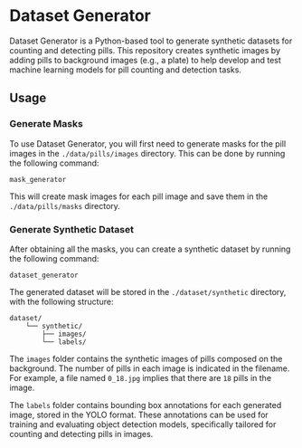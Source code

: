# Dataset Generator

Dataset Generator is a Python-based tool to generate synthetic datasets for counting and detecting pills. This repository creates synthetic images by adding pills to background images (e.g., a plate) to help develop and test machine learning models for pill counting and detection tasks.


## Usage
### Generate Masks

To use Dataset Generator, you will first need to generate masks for the pill images in the `./data/pills/images` directory. This can be done by running the following command:
```
mask_generator
```
This will create mask images for each pill image and save them in the `./data/pills/masks` directory.

### Generate Synthetic Dataset

After obtaining all the masks, you can create a synthetic dataset by running the following command:
```
dataset_generator
```
The generated dataset will be stored in the `./dataset/synthetic` directory, with the following structure:
```
dataset/
    └── synthetic/
        ├── images/
        └── labels/
```

The `images` folder contains the synthetic images of pills composed on the background. The number of pills in each image is indicated in the filename. For example, a file named `0_18.jpg` implies that there are `18` pills in the image.

The `labels` folder contains bounding box annotations for each generated image, stored in the YOLO format. These annotations can be used for training and evaluating object detection models, specifically tailored for counting and detecting pills in images.
